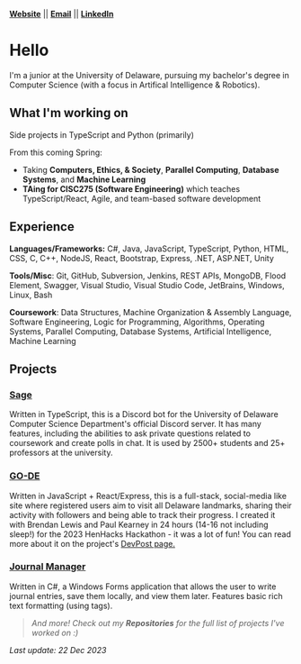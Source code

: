 [**Website**](https://sbrugel.github.io/) || [**Email**](mailto:sbrugel@udel.edu) || [**LinkedIn**](https://www.linkedin.com/in/sbrugel/)

# Hello
I'm a junior at the University of Delaware, pursuing my bachelor's degree in Computer Science (with a focus in Artifical Intelligence & Robotics).

## What I'm working on
Side projects in TypeScript and Python (primarily)

From this coming Spring:
- Taking **Computers, Ethics, & Society**, **Parallel Computing**, **Database Systems**, and **Machine Learning**
- **TAing for CISC275 (Software Engineering)** which teaches TypeScript/React, Agile, and team-based software development

## Experience
**Languages/Frameworks:** C#, Java, JavaScript, TypeScript, Python, HTML, CSS, C, C++, NodeJS, React, Bootstrap, Express, .NET, ASP.NET, Unity

**Tools/Misc**: Git, GitHub, Subversion, Jenkins, REST APIs, MongoDB, Flood Element, Swagger, Visual Studio, Visual Studio Code, JetBrains, Windows, Linux, Bash

**Coursework**: Data Structures, Machine Organization & Assembly Language, Software Engineering, Logic for Programming, Algorithms, Operating Systems, Parallel Computing, Database Systems, Artificial Intelligence, Machine Learning

## Projects
### [Sage](https://github.com/ud-cis-discord/SageV2)
Written in TypeScript, this is a Discord bot for the University of Delaware Computer Science Department's official Discord server. It has many features, including the abilities to ask private questions related to coursework and create polls in chat. It is used by 2500+ students and 25+ professors at the university.

### [GO-DE](https://github.com/sbrugel/go-de)
Written in JavaScript + React/Express, this is a full-stack, social-media like site where registered users aim to visit all Delaware landmarks, sharing their activity with followers and being able to track their progress. I created it with Brendan Lewis and Paul Kearney in 24 hours (14-16 not including sleep!) for the 2023 HenHacks Hackathon - it was a lot of fun! You can read more about it on the project's [DevPost page.](https://devpost.com/software/go-de)

### [Journal Manager](https://github.com/sbrugel/Journal-Manager)
Written in C#, a Windows Forms application that allows the user to write journal entries, save them locally, and view them later. Features basic rich text formatting (using tags).

> *And more! Check out my **Repositories** for the full list of projects I've worked on :)*

*Last update: 22 Dec 2023*
